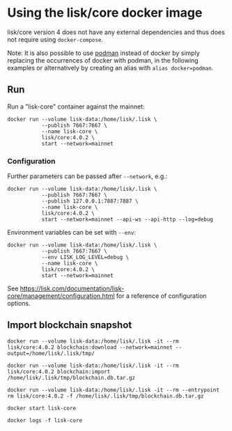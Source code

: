 # Using the lisk/core docker image

lisk/core version 4 does not have any external dependencies and thus does not require using `docker-compose`.

Note: It is also possible to use [podman](https://github.com/containers/podman/) instead of docker by simply replacing the occurrences of docker with podman, in the following examples or alternatively by creating an alias with `alias docker=podman`.

## Run

Run a "lisk-core" container against the mainnet:

```
docker run --volume lisk-data:/home/lisk/.lisk \
           --publish 7667:7667 \
           --name lisk-core \
           lisk/core:4.0.2 \
           start --network=mainnet
```

### Configuration

Further parameters can be passed after `--network`, e.g.:

```
docker run --volume lisk-data:/home/lisk/.lisk \
           --publish 7667:7667 \
           --publish 127.0.0.1:7887:7887 \
           --name lisk-core \
           lisk/core:4.0.2 \
           start --network=mainnet --api-ws --api-http --log=debug
```

Environment variables can be set with `--env`:

```
docker run --volume lisk-data:/home/lisk/.lisk \
           --publish 7667:7667 \
           --env LISK_LOG_LEVEL=debug \
           --name lisk-core \
           lisk/core:4.0.2 \
           start --network=mainnet
```

See https://lisk.com/documentation/lisk-core/management/configuration.html for a reference of configuration options.

## Import blockchain snapshot

```
docker run --volume lisk-data:/home/lisk/.lisk -it --rm lisk/core:4.0.2 blockchain:download --network=mainnet --output=/home/lisk/.lisk/tmp/

docker run --volume lisk-data:/home/lisk/.lisk -it --rm lisk/core:4.0.2 blockchain:import /home/lisk/.lisk/tmp/blockchain.db.tar.gz

docker run --volume lisk-data:/home/lisk/.lisk -it --rm --entrypoint rm lisk/core:4.0.2 -f /home/lisk/.lisk/tmp/blockchain.db.tar.gz

docker start lisk-core

docker logs -f lisk-core
```
